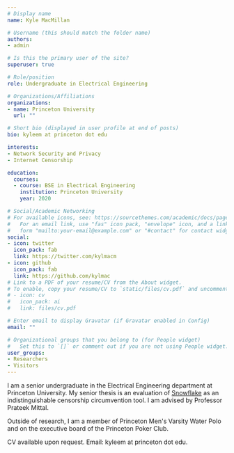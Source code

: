 ```yaml
---
# Display name
name: Kyle MacMillan

# Username (this should match the folder name)
authors:
- admin

# Is this the primary user of the site?
superuser: true

# Role/position
role: Undergraduate in Electrical Engineering

# Organizations/Affiliations
organizations:
- name: Princeton University
  url: ""

# Short bio (displayed in user profile at end of posts)
bio: kyleem at princeton dot edu

interests:
- Network Security and Privacy
- Internet Censorship

education:
  courses:
  - course: BSE in Electrical Engineering
    institution: Princeton University
    year: 2020

# Social/Academic Networking
# For available icons, see: https://sourcethemes.com/academic/docs/page-builder/#icons
#   For an email link, use "fas" icon pack, "envelope" icon, and a link in the
#   form "mailto:your-email@example.com" or "#contact" for contact widget.
social:
- icon: twitter
  icon_pack: fab
  link: https://twitter.com/kylmacm
- icon: github
  icon_pack: fab
  link: https://github.com/kylmac
# Link to a PDF of your resume/CV from the About widget.
# To enable, copy your resume/CV to `static/files/cv.pdf` and uncomment the lines below.
# - icon: cv
#   icon_pack: ai
#   link: files/cv.pdf

# Enter email to display Gravatar (if Gravatar enabled in Config)
email: ""

# Organizational groups that you belong to (for People widget)
#   Set this to `[]` or comment out if you are not using People widget.
user_groups:
- Researchers
- Visitors
---
```


I am a senior undergraduate in the Electrical Engineering department at Princeton University. My senior thesis is an evaluation of [Snowflake](https://snowflake.torproject.org/) as an indistinguishable censorship circumvention tool. I am advised by Professor Prateek Mittal. 

Outside of research, I am a member of Princeton Men's Varsity Water Polo and on the executive board of the Princeton Poker Club. 

CV available upon request. Email: kyleem at princeton dot edu. 